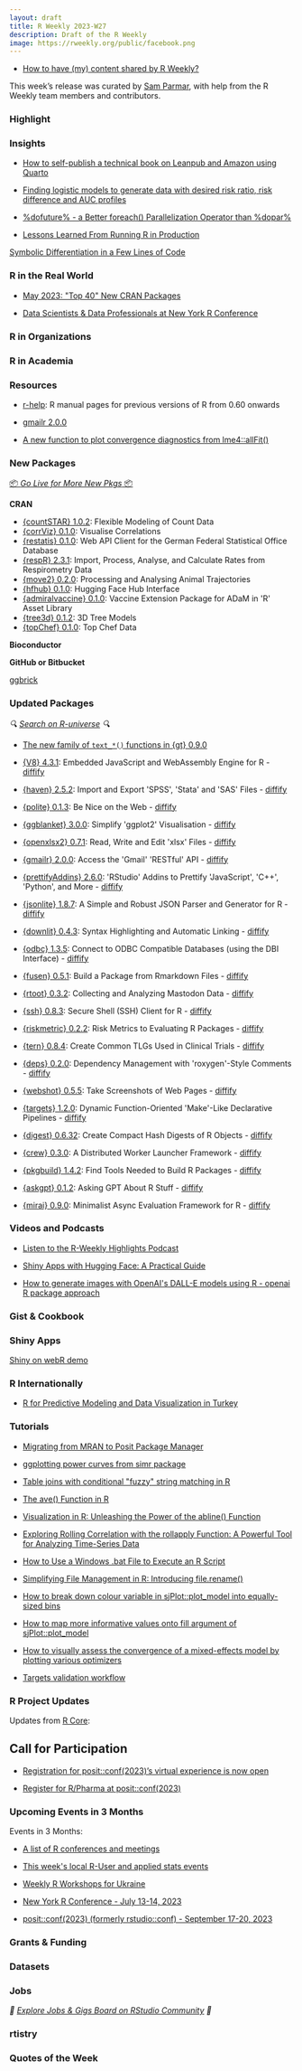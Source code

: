 ```yaml
---
layout: draft
title: R Weekly 2023-W27
description: Draft of the R Weekly
image: https://rweekly.org/public/facebook.png
---
```



+ [How to have (my) content shared by R Weekly?](https://github.com/rweekly/rweekly.org#how-to-have-my-content-shared-by-r-weekly)

This week’s release was curated by [Sam Parmar](https://github.com/parmsam), with help from the R Weekly team members and contributors.



###  Highlight



### Insights

+ [How to self-publish a technical book on Leanpub and Amazon using Quarto](https://www.brodrigues.co/blog/2023-06-29-book_quarto/)

+ [Finding logistic models to generate data with desired risk ratio, risk difference and AUC profiles](https://www.rdatagen.net/post/2023-06-20-finding-coefficients-for-logistic-models-that-generate-data-with-desired-characteristics/)

+ [%dofuture% - a Better foreach() Parallelization Operator than %dopar%](https://www.jottr.org/2023/06/26/dofuture/)

+ [Lessons Learned From Running R in Production](https://www.matthewrkaye.com/posts/2023-06-29-lessons-learned-from-running-r-in-production/lessons-learned-from-running-r-in-production.html)

[Symbolic Differentiation in a Few Lines of Code](https://reside-ic.github.io/blog/symbolic-differentiation-in-a-few-lines-of-code/)

### R in the Real World

+ [May 2023: "Top 40" New CRAN Packages](https://rviews.rstudio.com/2023/06/28/may-2023-top-40-new-cran-packages/)

+ [Data Scientists & Data Professionals at New York R Conference](https://www.r-consortium.org/blog/2023/06/22/data-scientists-and-data-professionals-at-new-york-r-conference)

###  R in Organizations



###  R in Academia



###  Resources

* [r-help](https://github.com/hughjonesd/r-help): R manual pages for previous versions of R from 0.60 onwards

+ [gmailr 2.0.0](https://www.tidyverse.org/blog/2023/06/gmailr-2-0-0/)

+ [A new function to plot convergence diagnostics from lme4::allFit()](https://pablobernabeu.github.io/2023/a-new-function-to-plot-convergence-diagnostics-from-lme4-allfit/)

###  New Packages

<p class="added-hostname"><a href="https://rweekly.org/live" target="_blank" class="externalLink">📦 <i>Go Live for More New Pkgs</i> 📦</a></p>


**CRAN**

+ [{countSTAR} 1.0.2](https://cran.r-project.org/package=countSTAR): Flexible Modeling of Count Data
+ [{corrViz} 0.1.0](https://cran.r-project.org/package=corrViz): Visualise Correlations
+ [{restatis} 0.1.0](https://cran.r-project.org/package=restatis): Web API Client for the German Federal Statistical Office
Database
+ [{respR} 2.3.1](https://cran.r-project.org/package=respR): Import, Process, Analyse, and Calculate Rates from Respirometry
Data
+ [{move2} 0.2.0](https://cran.r-project.org/package=move2): Processing and Analysing Animal Trajectories
+ [{hfhub} 0.1.0](https://cran.r-project.org/package=hfhub): Hugging Face Hub Interface
+ [{admiralvaccine} 0.1.0](https://cran.r-project.org/package=admiralvaccine): Vaccine Extension Package for ADaM in 'R' Asset Library
+ [{tree3d} 0.1.2](https://cran.r-project.org/package=tree3d): 3D Tree Models
+ [{topChef} 0.1.0](https://cran.r-project.org/package=topChef): Top Chef Data


**Bioconductor**



**GitHub or Bitbucket**

[ggbrick](https://github.com/doehm/ggbrick)


### Updated Packages

<i>🔍 [Search on R-universe](https://r-universe.dev/search/) 🔍</i>

+ [The new family of `text_*()` functions in {gt} 0.9.0](https://posit.co/blog/new-text-functions-in-gt-0-9-0/)

+ [{V8} 4.3.1](https://cran.r-project.org/package=V8): Embedded JavaScript and WebAssembly Engine for R - [diffify](https://diffify.com/R/V8)
+ [{haven} 2.5.2](https://cran.r-project.org/package=haven): Import and Export 'SPSS', 'Stata' and 'SAS' Files - [diffify](https://diffify.com/R/haven)
+ [{polite} 0.1.3](https://cran.r-project.org/package=polite): Be Nice on the Web - [diffify](https://diffify.com/R/polite)
+ [{ggblanket} 3.0.0](https://cran.r-project.org/package=ggblanket): Simplify 'ggplot2' Visualisation - [diffify](https://diffify.com/R/ggblanket)
+ [{openxlsx2} 0.7.1](https://cran.r-project.org/package=openxlsx2): Read, Write and Edit 'xlsx' Files - [diffify](https://diffify.com/R/openxlsx2)
+ [{gmailr} 2.0.0](https://cran.r-project.org/package=gmailr): Access the 'Gmail' 'RESTful' API - [diffify](https://diffify.com/R/gmailr)
+ [{prettifyAddins} 2.6.0](https://cran.r-project.org/package=prettifyAddins): 'RStudio' Addins to Prettify 'JavaScript', 'C++', 'Python', and
More - [diffify](https://diffify.com/R/prettifyAddins)
+ [{jsonlite} 1.8.7](https://cran.r-project.org/package=jsonlite): A Simple and Robust JSON Parser and Generator for R - [diffify](https://diffify.com/R/jsonlite)
+ [{downlit} 0.4.3](https://cran.r-project.org/package=downlit): Syntax Highlighting and Automatic Linking - [diffify](https://diffify.com/R/downlit)
+ [{odbc} 1.3.5](https://cran.r-project.org/package=odbc): Connect to ODBC Compatible Databases (using the DBI Interface) - [diffify](https://diffify.com/R/odbc)
+ [{fusen} 0.5.1](https://cran.r-project.org/package=fusen): Build a Package from Rmarkdown Files - [diffify](https://diffify.com/R/fusen)
+ [{rtoot} 0.3.2](https://cran.r-project.org/package=rtoot): Collecting and Analyzing Mastodon Data - [diffify](https://diffify.com/R/rtoot)
+ [{ssh} 0.8.3](https://cran.r-project.org/package=ssh): Secure Shell (SSH) Client for R - [diffify](https://diffify.com/R/ssh)
+ [{riskmetric} 0.2.2](https://cran.r-project.org/package=riskmetric): Risk Metrics to Evaluating R Packages - [diffify](https://diffify.com/R/riskmetric)
+ [{tern} 0.8.4](https://cran.r-project.org/package=tern): Create Common TLGs Used in Clinical Trials - [diffify](https://diffify.com/R/tern)
+ [{deps} 0.2.0](https://cran.r-project.org/package=deps): Dependency Management with 'roxygen'-Style Comments - [diffify](https://diffify.com/R/deps)
+ [{webshot} 0.5.5](https://cran.r-project.org/package=webshot): Take Screenshots of Web Pages - [diffify](https://diffify.com/R/webshot)
+ [{targets} 1.2.0](https://cran.r-project.org/package=targets): Dynamic Function-Oriented 'Make'-Like Declarative Pipelines - [diffify](https://diffify.com/R/targets)
+ [{digest} 0.6.32](https://cran.r-project.org/package=digest): Create Compact Hash Digests of R Objects - [diffify](https://diffify.com/R/digest)
+ [{crew} 0.3.0](https://cran.r-project.org/package=crew): A Distributed Worker Launcher Framework - [diffify](https://diffify.com/R/crew)
+ [{pkgbuild} 1.4.2](https://cran.r-project.org/package=pkgbuild): Find Tools Needed to Build R Packages - [diffify](https://diffify.com/R/pkgbuild)
+ [{askgpt} 0.1.2](https://cran.r-project.org/package=askgpt): Asking GPT About R Stuff - [diffify](https://diffify.com/R/askgpt)
+ [{mirai} 0.9.0](https://cran.r-project.org/package=mirai): Minimalist Async Evaluation Framework for R - [diffify](https://diffify.com/R/mirai)

###  Videos and Podcasts

* [Listen to the R-Weekly Highlights Podcast](https://rweekly.fireside.fm/)

+ [Shiny Apps with Hugging Face: A Practical Guide](https://www.youtube.com/watch?v=dwiELLRPPsg)

+ [How to generate images with OpenAI's DALL-E models using R - openai R package approach](https://www.youtube.com/watch?v=kXJyUsYeIJ4)


### Gist & Cookbook



### Shiny Apps

[Shiny on webR demo](https://github.com/georgestagg/shiny-standalone-webr-demo)

### R Internationally

+ [R for Predictive Modeling and Data Visualization in Turkey](https://www.r-consortium.org/blog/2023/06/26/r-for-predictive-modeling-and-data-visualization-in-turkey)


###  Tutorials


+ [Migrating from MRAN to Posit Package Manager](https://posit.co/blog/migrating-from-mran-to-posit-package-manager/)

+ [ggplotting power curves from simr package](https://pablobernabeu.github.io/2023/ggplotting-power-curves-from-simr-package)

+ [Table joins with conditional "fuzzy" string matching in R](https://pablobernabeu.github.io/2023/table-joins-with-conditional-fuzzy-string-matching-in-r/)

+ [The ave() Function in R](https://www.spsanderson.com/steveondata/posts/2023-06-27/index.html)

+ [Visualization in R: Unleashing the Power of the abline() Function](https://www.spsanderson.com/steveondata/posts/2023-06-26/index.html)

+ [Exploring Rolling Correlation with the rollapply Function: A Powerful Tool for Analyzing Time-Series Data](https://www.spsanderson.com/steveondata/posts/2023-06-28/index.html)

+ [How to Use a Windows .bat File to Execute an R Script](https://www.spsanderson.com/steveondata/posts/2023-06-29/index.html)

+ [Simplifying File Management in R: Introducing file.rename()](https://www.spsanderson.com/steveondata/posts/2023-06-30/index.html)

+ [How to break down colour variable in sjPlot::plot_model into equally-sized bins](https://pablobernabeu.github.io/2023/how-to-break-down-colour-variable-in-sjplot-plot-model-into-equally-sized-bins/)

+ [How to map more informative values onto fill argument of sjPlot::plot_model](https://pablobernabeu.github.io/2023/how-to-map-more-informative-values-onto-fill-argument-of-sjplot-plot-model/)

+ [How to visually assess the convergence of a mixed-effects model by plotting various optimizers](https://pablobernabeu.github.io/2023/how-to-visually-assess-the-convergence-of-a-mixed-effects-model-by-plotting-various-optimizers/)
<!--<div class="post-more-begin></div><div class="post-more-end"></div>-->

+ [Targets validation workflow](https://appsilon.github.io/data.validator/articles/targets_workflow.html)

###  R Project Updates

Updates from [R Core](http://developer.r-project.org/blosxom.cgi/R-devel/NEWS):

## Call for Participation

+ [Registration for posit::conf(2023)’s virtual experience is now open](https://posit.co/blog/posit-conf-2023-virtual-experience-registration/)

+ [Register for R/Pharma at posit::conf(2023)](https://posit.co/blog/register-for-r-pharma-at-positconf2023/)

###  Upcoming Events in 3 Months

Events in 3 Months:

+ [A list of R conferences and meetings](https://jumpingrivers.github.io/meetingsR/events.html)

+ [This week's local R-User and applied stats events](https://community.rstudio.com/c/irl)

+ [Weekly R Workshops for Ukraine](https://sites.google.com/view/dariia-mykhailyshyna/main/r-workshops-for-ukraine)

+ [New York R Conference - July 13-14, 2023](https://rstats.ai/nyr.html)

+ [posit::conf(2023) (formerly rstudio::conf) - September 17-20, 2023](https://posit.co/conference/)


### Grants & Funding


### Datasets


### Jobs

<i>💼 [Explore Jobs & Gigs Board on RStudio Community](https://community.rstudio.com/c/jobs/) 💼</i>

###  rtistry


###  Quotes of the Week
